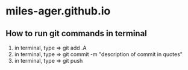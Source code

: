 # miles-ager.github.io

## How to run git commands in terminal
1) in terminal, type => git add .A
2) in terminal, type => git commit -m "description of commit in quotes"
3) in terminal, type => git push

